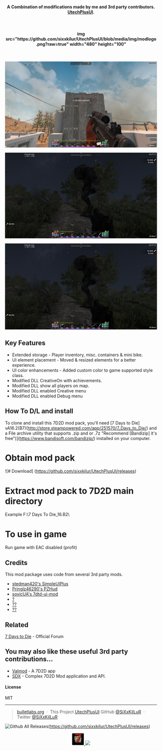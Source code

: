 

<h4 align="center">A Combination of modifications made by me and 3rd party contributors. <a href="http://www.bulletlabs.org/7d2d" target="_blank"> UtechPlusUI</a>.</h4>
<br>
<h4 align="center"> img src="https://github.com/sixxkilur/UtechPlusUI/blob/media/img/modlogo.png?raw=true" width="480" height="100"</h4>
</br>

![screenshot](https://raw.githubusercontent.com/sixxkilur/utechplusui/media/img/utechplusui.jpg?raw=true "UtechPlusUI")

![Screenshot](https://raw.githubusercontent.com/sixxkilur/utechplusui/media/img/behemoth.jpg?raw=true "Behemoth")

![screenshot](https://raw.githubusercontent.com/sixxkilur/utechplusui/media/img/behemoth.jpg?raw=true )

## Key Features

* Extended storage - Player inventory, misc. containers & mini bike.
* UI element placement - Moved & resized elements for a better experience.
* UI color enhancements - Added custom color to game supported style class.
* Modified DLL CreativeOn with achievements.
* Modified DLL show all players on map.
* Modified DLL enabled Creative menu
* Modified DLL enabled Debug menu

## How To D/L and install

To clone and install this 7D2D mod pack, you'll need [7 Days to Die] vA16.2(B7)(http://store.steampowered.com/app/251570/7_Days_to_Die/) and a File archive utility that supports .zip and or .7z "Recommend [Bandizip] it's free")](https://www.bandisoft.com/bandizip/) installed on your computer.

# Obtain mod pack
![# Download] (https://github.com/sixxkilur/UtechPlusUI/releases)

# Extract mod pack to 7D2D main directory
Example F:\7 Days To Die_16.B2\

# To use in game
Run game with EAC disabled (profit)

## Credits

This mod package uses code from several 3rd party mods.

- [stedman420's SimpleUIPlus](https://7daystodie.com/forums/showthread.php?67506-Simple-UI-Plus/)
- [Pringlz46290's PZHud](http://www.nexusmods.com/7daystodie/mods/77/?)
- [sovicUA's 7dtd-ui-mod](https://github.com/sovicUA/7dtd-ui-mod)
- [?](http:///)
- [??](https:///)
- [??](https:///)

## Related

[7 Days to Die](https://7daystodie.com/forums/forumdisplay.php?7-7-Days-to-Die-PC) - Official Forum

## You may also like these useful 3rd party contributions...

- [Valmod](https://) - A 7D2D app
- [SDX](https://7daystodie.com/forums/forumdisplay.php?82-SDX-Tool) - Complex 7D2D Mod application and API.

#### License

MIT

---

> [bulletlabs.org](https://www.bulletlabs.org) &nbsp;&middot;&nbsp;
> This Project [UtechPlusUI](https://sixxkilur.github.io/UtechPlusUI/)
> GitHub [@SiXxKilLuR](https://github.com/sixxkilur) &nbsp;&middot;&nbsp;
> Twitter [@SiXxKilLuR](https://twitter.com/SiXxKilLuR)

![Github All Releases](https://img.shields.io/github/downloads/sixxkilur/utechplusui/total.svg?style=plastic)(https://github.com/sixxkilur/UtechPlusUI/releases)

<p align="center">
<a href="http://store.steampowered.com/app/251570/7_Days_to_Die/"> <img src="https://raw.githubusercontent.com/sixxkilur/utechplusui/media/img/7d2d.png">
<a href="https://www.paypal.me/sixxkillur"><img src="https://img.shields.io/badge/Donate-PayPal-green.svg"></a>
</p>
